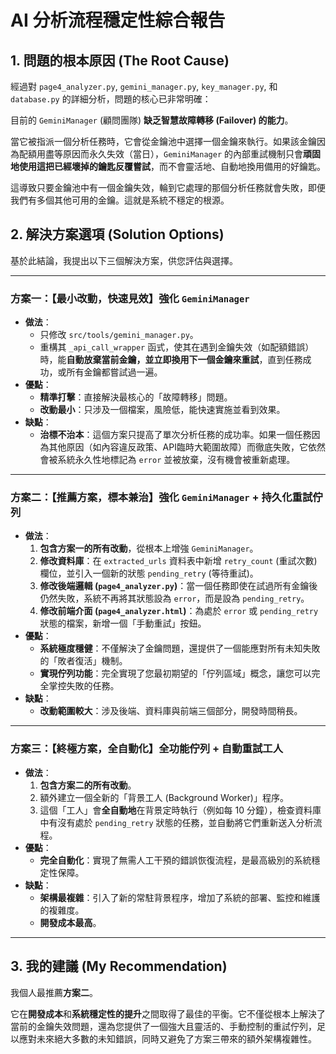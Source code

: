 # AI 分析流程穩定性綜合報告

## 1. 問題的根本原因 (The Root Cause)

經過對 `page4_analyzer.py`, `gemini_manager.py`, `key_manager.py`, 和 `database.py` 的詳細分析，問題的核心已非常明確：

目前的 `GeminiManager` (顧問團隊) **缺乏智慧故障轉移 (Failover) 的能力**。

當它被指派一個分析任務時，它會從金鑰池中選擇一個金鑰來執行。如果該金鑰因為配額用盡等原因而永久失效（當日），`GeminiManager` 的內部重試機制只會**頑固地使用這把已經壞掉的鑰匙反覆嘗試**，而不會靈活地、自動地換用備用的好鑰匙。

這導致只要金鑰池中有一個金鑰失效，輪到它處理的那個分析任務就會失敗，即便我們有多個其他可用的金鑰。這就是系統不穩定的根源。

## 2. 解決方案選項 (Solution Options)

基於此結論，我提出以下三個解決方案，供您評估與選擇。

---

### **方案一：【最小改動，快速見效】強化 `GeminiManager`**

-   **做法**：
    -   只修改 `src/tools/gemini_manager.py`。
    -   重構其 `_api_call_wrapper` 函式，使其在遇到金鑰失效（如配額錯誤）時，能**自動放棄當前金鑰，並立即換用下一個金鑰來重試**，直到任務成功，或所有金鑰都嘗試過一遍。
-   **優點**：
    -   **精準打擊**：直接解決最核心的「故障轉移」問題。
    -   **改動最小**：只涉及一個檔案，風險低，能快速實施並看到效果。
-   **缺點**：
    -   **治標不治本**：這個方案只提高了單次分析任務的成功率。如果一個任務因為其他原因（如內容違反政策、API臨時大範圍故障）而徹底失敗，它依然會被系統永久性地標記為 `error` 並被放棄，沒有機會被重新處理。

---

### **方案二：【推薦方案，標本兼治】強化 `GeminiManager` + 持久化重試佇列**

-   **做法**：
    1.  **包含方案一的所有改動**，從根本上增強 `GeminiManager`。
    2.  **修改資料庫**：在 `extracted_urls` 資料表中新增 `retry_count` (重試次數) 欄位，並引入一個新的狀態 `pending_retry` (等待重試)。
    3.  **修改後端邏輯 (`page4_analyzer.py`)**：當一個任務即使在試過所有金鑰後仍然失敗，系統不再將其狀態設為 `error`，而是設為 `pending_retry`。
    4.  **修改前端介面 (`page4_analyzer.html`)**：為處於 `error` 或 `pending_retry` 狀態的檔案，新增一個「手動重試」按鈕。
-   **優點**：
    -   **系統極度穩健**：不僅解決了金鑰問題，還提供了一個能應對所有未知失敗的「敗者復活」機制。
    -   **實現佇列功能**：完全實現了您最初期望的「佇列區域」概念，讓您可以完全掌控失敗的任務。
-   **缺點**：
    -   **改動範圍較大**：涉及後端、資料庫與前端三個部分，開發時間稍長。

---

### **方案三：【終極方案，全自動化】全功能佇列 + 自動重試工人**

-   **做法**：
    1.  **包含方案二的所有改動**。
    2.  額外建立一個全新的「背景工人 (Background Worker)」程序。
    3.  這個「工人」會**全自動地**在背景定時執行（例如每 10 分鐘），檢查資料庫中有沒有處於 `pending_retry` 狀態的任務，並自動將它們重新送入分析流程。
-   **優點**：
    -   **完全自動化**：實現了無需人工干預的錯誤恢復流程，是最高級別的系統穩定性保障。
-   **缺點**：
    -   **架構最複雜**：引入了新的常駐背景程序，增加了系統的部署、監控和維護的複雜度。
    -   **開發成本最高**。

---

## 3. 我的建議 (My Recommendation)

我個人最推薦**方案二**。

它在**開發成本**和**系統穩定性的提升**之間取得了最佳的平衡。它不僅從根本上解決了當前的金鑰失效問題，還為您提供了一個強大且靈活的、手動控制的重試佇列，足以應對未來絕大多數的未知錯誤，同時又避免了方案三帶來的額外架構複雜性。
